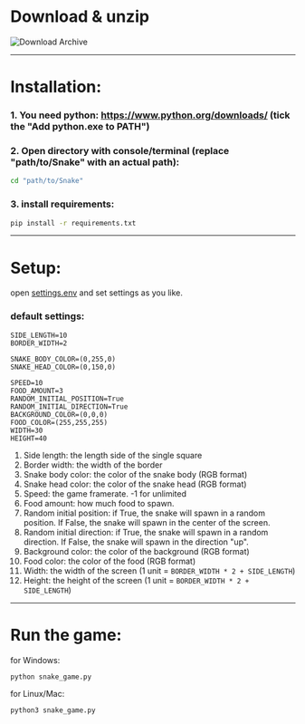 # Download & unzip

![Download Archive](https://raw.githubusercontent.com/MrKekovich/Snake/master/images/download_zip.png "a title")

---
# Installation:
### 1. You need python: https://www.python.org/downloads/ (tick the "Add python.exe to PATH")

### 2. Open directory with console/terminal (replace "path/to/Snake" with an actual path):
```bash
cd "path/to/Snake"
```
### 3. install requirements:
```bash
pip install -r requirements.txt
```
---
# Setup:
open [settings.env](settings.env) and set settings as you like.
### default settings:
```dotenv
SIDE_LENGTH=10
BORDER_WIDTH=2

SNAKE_BODY_COLOR=(0,255,0)
SNAKE_HEAD_COLOR=(0,150,0)

SPEED=10
FOOD_AMOUNT=3
RANDOM_INITIAL_POSITION=True
RANDOM_INITIAL_DIRECTION=True
BACKGROUND_COLOR=(0,0,0)
FOOD_COLOR=(255,255,255)
WIDTH=30
HEIGHT=40
```
1. Side length: the length side of the single square
2. Border width: the width of the border
3. Snake body color: the color of the snake body (RGB format)
4. Snake head color: the color of the snake head (RGB format)
5. Speed: the game framerate. -1 for unlimited
6. Food amount: how much food to spawn.
7. Random initial position: if True, the snake will spawn in a random position. If False, the snake will spawn in the center of the screen.
8. Random initial direction: if True, the snake will spawn in a random direction. If False, the snake will spawn in the direction "up".
9. Background color: the color of the background (RGB format)
10. Food color: the color of the food (RGB format)
11. Width: the width of the screen (1 unit = `BORDER_WIDTH * 2 + SIDE_LENGTH`)
12. Height: the height of the screen (1 unit = `BORDER_WIDTH * 2 + SIDE_LENGTH`)

---
# Run the game:
for Windows:
```bash
python snake_game.py
```
for Linux/Mac:
```bash
python3 snake_game.py
```